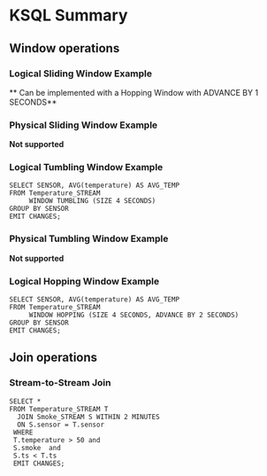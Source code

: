 # KSQL Summary

## Window operations

### Logical Sliding Window Example
** Can be implemented with a Hopping Window with ADVANCE BY 1 SECONDS**

### Physical Sliding Window Example
**Not supported**

### Logical Tumbling Window Example

```
SELECT SENSOR, AVG(temperature) AS AVG_TEMP
FROM Temperature_STREAM 
     WINDOW TUMBLING (SIZE 4 SECONDS)
GROUP BY SENSOR 
EMIT CHANGES;
```
### Physical Tumbling Window Example
**Not supported**

### Logical Hopping Window Example
```
SELECT SENSOR, AVG(temperature) AS AVG_TEMP
FROM Temperature_STREAM 
     WINDOW HOPPING (SIZE 4 SECONDS, ADVANCE BY 2 SECONDS)
GROUP BY SENSOR 
EMIT CHANGES;
```

## Join operations

### Stream-to-Stream Join
```
SELECT *
FROM Temperature_STREAM T
  JOIN Smoke_STREAM S WITHIN 2 MINUTES
  ON S.sensor = T.sensor
 WHERE 
 T.temperature > 50 and
 S.smoke  and
 S.ts < T.ts 
 EMIT CHANGES;
```